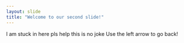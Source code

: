 ```yaml
---
layout: slide
title: "Welcome to our second slide!"
---
```

I am stuck in here pls help this is no joke
Use the left arrow to go back!